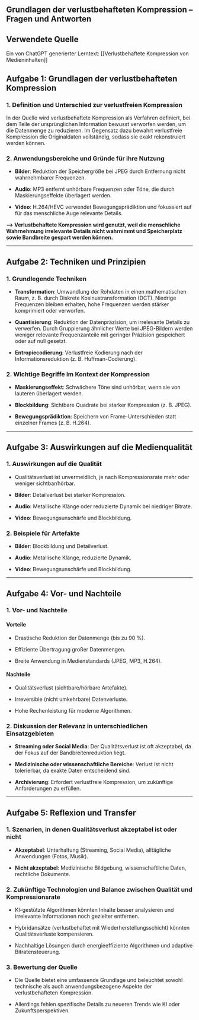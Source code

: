 ## Grundlagen der verlustbehafteten Kompression – Fragen und Antworten

## Verwendete Quelle

Ein von ChatGPT generierter Lerntext: [[Verlustbehaftete Kompression von Medieninhalten]]
## Aufgabe 1: Grundlagen der verlustbehafteten Kompression

### 1. Definition und Unterschied zur verlustfreien Kompression

In der Quelle wird verlustbehaftete Kompression als Verfahren definiert, bei dem Teile der ursprünglichen Information bewusst verworfen werden, um die Datenmenge zu reduzieren. Im Gegensatz dazu bewahrt verlustfreie Kompression die Originaldaten vollständig, sodass sie exakt rekonstruiert werden können.

### 2. Anwendungsbereiche und Gründe für ihre Nutzung

- **Bilder**: Reduktion der Speichergröße bei JPEG durch Entfernung nicht wahrnehmbarer Frequenzen.

- **Audio**: MP3 entfernt unhörbare Frequenzen oder Töne, die durch Maskierungseffekte überlagert werden.

- **Video**: H.264/HEVC verwendet Bewegungsprädiktion und fokussiert auf für das menschliche Auge relevante Details.

  

**--> Verlustbehaftete Kompression wird genutzt, weil die menschliche Wahrnehmung irrelevante Details nicht wahrnimmt und Speicherplatz sowie Bandbreite gespart werden können.**

  

---

## Aufgabe 2: Techniken und Prinzipien
 
### 1. Grundlegende Techniken


- **Transformation**: Umwandlung der Rohdaten in einen mathematischen Raum, z. B. durch Diskrete Kosinustransformation (DCT). Niedrige Frequenzen bleiben erhalten, hohe Frequenzen werden stärker komprimiert oder verworfen.

- **Quantisierung**: Reduktion der Datenpräzision, um irrelevante Details zu verwerfen. Durch Gruppierung ähnlicher Werte bei JPEG-Bildern werden weniger relevante Frequenzanteile mit geringer Präzision gespeichert oder auf null gesetzt.

- **Entropiecodierung**: Verlustfreie Kodierung nach der Informationsreduktion (z. B. Huffman-Codierung).  

### 2. Wichtige Begriffe im Kontext der Kompression

- **Maskierungseffekt**: Schwächere Töne sind unhörbar, wenn sie von lauteren überlagert werden.

- **Blockbildung**: Sichtbare Quadrate bei starker Kompression (z. B. JPEG).

- **Bewegungsprädiktion**: Speichern von Frame-Unterschieden statt einzelner Frames (z. B. H.264).

  

---

## Aufgabe 3: Auswirkungen auf die Medienqualität

### 1. Auswirkungen auf die Qualität
 

- Qualitätsverlust ist unvermeidlich, je nach Kompressionsrate mehr oder weniger sichtbar/hörbar.

- **Bilder**: Detailverlust bei starker Kompression.

- **Audio**: Metallische Klänge oder reduzierte Dynamik bei niedriger Bitrate.

- **Video**: Bewegungsunschärfe und Blockbildung.

  

### 2. Beispiele für Artefakte
 

- **Bilder**: Blockbildung und Detailverlust.

- **Audio**: Metallische Klänge, reduzierte Dynamik.

- **Video**: Bewegungsunschärfe und Blockbildung.

  

---

## Aufgabe 4: Vor- und Nachteile

### 1. Vor- und Nachteile

#### Vorteile

  

- Drastische Reduktion der Datenmenge (bis zu 90 %).

- Effiziente Übertragung großer Datenmengen.

- Breite Anwendung in Medienstandards (JPEG, MP3, H.264).

  

#### Nachteile

  

- Qualitätsverlust (sichtbare/hörbare Artefakte).

- Irreversible (nicht umkehrbare) Datenverluste.

- Hohe Rechenleistung für moderne Algorithmen.

  

### 2. Diskussion der Relevanz in unterschiedlichen Einsatzgebieten

  
- **Streaming oder Social Media**: Der Qualitätsverlust ist oft akzeptabel, da der Fokus auf der Bandbreitenreduktion liegt.

- **Medizinische oder wissenschaftliche Bereiche**: Verlust ist nicht tolerierbar, da exakte Daten entscheidend sind.

- **Archivierung**: Erfordert verlustfreie Kompression, um zukünftige Anforderungen zu erfüllen.

  

---

## Aufgabe 5: Reflexion und Transfer

### 1. Szenarien, in denen Qualitätsverlust akzeptabel ist oder nicht

  

- **Akzeptabel**: Unterhaltung (Streaming, Social Media), alltägliche Anwendungen (Fotos, Musik).

- **Nicht akzeptabel**: Medizinische Bildgebung, wissenschaftliche Daten, rechtliche Dokumente.

  

### 2. Zukünftige Technologien und Balance zwischen Qualität und Kompressionsrate
 

- KI-gestützte Algorithmen könnten Inhalte besser analysieren und irrelevante Informationen noch gezielter entfernen.

- Hybridansätze (verlustbehaftet mit Wiederherstellungsschicht) könnten Qualitätsverluste kompensieren.

- Nachhaltige Lösungen durch energieeffiziente Algorithmen und adaptive Bitratensteuerung.

  

### 3. Bewertung der Quelle

- Die Quelle bietet eine umfassende Grundlage und beleuchtet sowohl technische als auch anwendungsbezogene Aspekte der verlustbehafteten Kompression.

- Allerdings fehlen spezifische Details zu neueren Trends wie KI oder Zukunftsperspektiven.